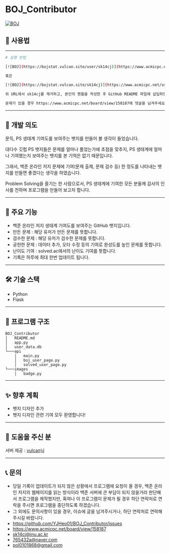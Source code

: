 # BOJ_Contributor

[![BOJ](https://bojstat.vulcan.site/user/sk14cj?v=3)](https://www.acmicpc.net/user/sk14cj)

## 📖 사용법

---
```bash
# 실행 방법

[![BOJ](https://bojstat.vulcan.site/user/sk14cj)](https://www.acmicpc.net/user/sk14cj)

혹은

[![BOJ](https://bojstat.vulcan.site/sk14cj)](https://www.acmicpc.net/user/sk14cj) (<-새로 올린 버전)

위 URL에서 sk14cj를 제거하고, 본인의 핸들을 작성한 후 GitHub README 파일에 삽입하면 됩니다.

문제가 있을 경우 https://www.acmicpc.net/board/view/158187에 댓글을 남겨주세요.

```

---

## 📌 개발 의도

문득, PS 생태계 기여도를 보여주는 뱃지를 만들어 볼 생각이 들었습니다.

​대다수 깃헙 PS 뱃지들은 문제를 얼마나 풀었는가에 초점을 맞추지, PS 생태계에 얼마나 기여했는지 보여주는 뱃지를 본 기억은 없기 때문입니다.

그래서, 백준 온라인 저지 문제에 기여(문제 출제, 문제 검수 등) 한 정도를 나타내는 뱃지를 만들면 좋겠다는 생각을 하였습니다.

​Problem Solving을 즐기는 한 사람으로서, PS 생태계에 기여한 모든 분들께 감사의 인사를 전하며 프로그램을 만들어 보고자 합니다.

---

## 🚀 주요 기능

- 백준 온라인 저지 생태계 기여도를 보여주는 GitHub 뱃지입니다.
- 만든 문제 : 해당 유저가 만든 문제를 뜻합니다.
- 검수한 문제 : 해당 유저가 검수한 문제를 뜻합니다.
- 공헌한 문제 : 데이터 추가, 오타 수정 등의 기여로 완성도를 높인 문제를 뜻합니다.
- 난이도 기여 : solved.ac에서의 난이도 기여를 뜻합니다.
- 기록은 하루에 최대 한번 업데이트 됩니다.


---

## 🛠️ 기술 스택

- Python
- Flask

---

## 📂 프로그램 구조

```
BOJ_Contributor
│   README.md
│   app.py
│   user_data.db
└───api
    │   main.py
    │   boj_user_page.py
    │   solved_user_page.py
└───images
    │   badge.py
```

---


## ✨ 향후 계획

- 뱃지 디자인 추가
- 뱃지 디자인 관련 기여 모두 환영합니다!

---

## 📄 도움을 주신 분

서버 제공 : [vulcan](https://github.com/firekann)님

---

## 📞 문의

- 당일 기록이 업데이트가 되지 않은 상황에서 프로그램에 요청이 올 경우, 백준 온라인 저지의 웹페이지를 읽는 방식이라 백준 서버에 큰 부담이 되지 않을거라 판단해서 프로그램을 제작했지만, 혹여나 이 프로그램이 문제가 될 경우 하단 연락처로 연락을 주시면 프로그램을 중단하도록 하겠습니다.
- 그 외에도 문의사항이 있을 경우, 이슈에 글을 남겨주시거나, 하단 연락처로 연락해주시길 바랍니다.
- https://github.com/YJHeo01/BOJ_Contributor/issues
- https://www.acmicpc.net/board/view/158187
- sk14cj@inu.ac.kr
- 765432a@naver.com
- pol0101868@gmail.com
